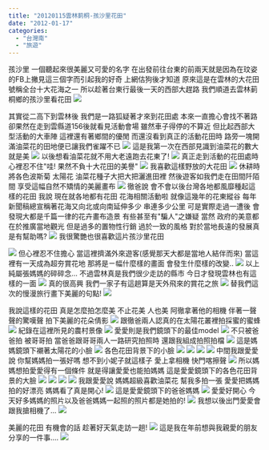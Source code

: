```yaml
---
title: "20120115雲林莿桐-孩沙里花田"
date: "2012-01-17"
categories: 
  - "台灣南"
  - "旅遊"
---
```


孩沙里 一個聽起來很美麗又可愛的名字 在出發前往台東的前兩天就是因為在玟姿的FB上撇見這三個字而引起我的好奇 上網估狗後才知道 原來這是在雲林的大花田 號稱全台十大花海之一 所以趁著台東行最後一天的西部大趕路 我們順道去雲林莿桐鄉的孩沙里看花田 ![](images/6711599773_2892c6458a.jpg) 

其實從二高下到雲林後 我們是一路狐疑著才來到花田處 本來一直擔心會找不著路 卻果然在走到雲縣道156後就看見活動會場 雖然車子得停的不算近 但比起西部大型活動的大車陣 這裡還有著鄉間的優閒 而還沒看到真正的活動花田時 路旁一塊開滿油菜花的田地便已讓我們雀躍不已 ![](images/6711607049_cc4f431bcd.jpg) 這是我第一次在西部見識到油菜花的數大就是美 ![](images/6711607617_3f28d5e64b.jpg) 以後想看油菜花就不用大老遠跑去花東了! ![](images/6711607259_01b62c3e9b.jpg) 真正走到活動的花田處時 心裡忍不住"哇! 果然不負十大花田的美譽" ![](images/6711605395_fae2a9db02.jpg) 我喜歡這樣野放的大花田 ![](images/6711605603_c2f77c7cbc.jpg) 休耕時 將各色波斯菊 太陽花 油菜花種子大把大把灑進田裡 然後遊客如我們走在田間阡陌間 享受這幅自然不矯情的美麗畫布  ![](images/6711606829_6b81e3608f.jpg) 徹爸說 會不會以後台灣各地都風靡種起這樣的花田 我說 現在就各地都有花田 花海相關活動啦 就像這幾年的花東縱谷 每年新聞稿總宣稱著花海又向北或向南延伸多少 串連多少公里 可是實際走過一遭後 會發現大都是千篇一律的花卉畫布造景 有些甚至有"騙人"之嫌疑 當然 政府的美意都在於推廣當地觀光 但是過多的置物性行銷 過於一致的風格 對於當地長遠的發展真是有幫助嗎? ![](images/6711604385_4f54aee0ab.jpg) 我很驚艷也很喜歡這片孩沙里花田

 ![](images/6711601935_88d3095cfb.jpg) 但心裡忍不住擔心 當這裡擠滿外來遊客(感覺那天大都是當地人結伴而來) 當這裡有一天成為超夯賞花地 那將是ㄧ幅什麼樣的畫面 會發生什麼樣的改變.. ![](images/6711604571_73848bcf0d.jpg) 以上純屬張媽媽的碎碎念... 不過雲林真是我們很少走訪的縣市 今日才發現雲林也有這樣的一面 ![](images/6711600569_1b66024ce6.jpg) 真的很高興 我們一家子有這趟算是天外飛來的賞花之旅 ![](images/6711605187_42d863a7bc.jpg) 替我們這次的慢漫旅行畫下美麗的句點! ![](images/6711601683_13628f9154.jpg)

我說這樣的花田 真是怎麼拍怎麼美 不止花美 人也美 阿徹拿著他的相機 伴著一聲聲的驚嘆聲 拍下美麗的花朵倩影 ![](images/6711606183_e27f8a050c.jpg) 跟徹爸兩人認真的在太陽花叢裡拍採蜜的蜜蜂 ![](images/6711603159_8db7ce8870.jpg) 紀錄在這裡所見的農村景像 ![](images/6711600801_4734c69437.jpg) 愛愛則是我們鏡頭下的最佳model ![](images/6711601083_4728fb2f6f.jpg) 不只被爸爸拍 被哥哥拍 當爸爸跟哥哥兩人一路研究拍照時 還跟我組成拍照拍檔 ![](images/6711603879_773a22b028.jpg) 這是媽媽鏡頭下襯著太陽花的小臉 ![](images/6711602685_f2e458a810.jpg) 各色花田背景下的小臉 ![](images/6711605945_5936966a6f_m.jpg) ![](images/6711605019_505a50d278_m.jpg) ![](images/6711606345_e6a9187aa3_m.jpg) ![](images/6711603629_15efdc24a1_m.jpg) 中間我跟愛愛說 你幫媽媽拍一張好嗎 想不到小妮子就這樣子 愛上拿相機 快門喀擦聲 ![](images/6711598993_509f59e6b0.jpg) 所以媽媽想拍愛愛得有一個條件 就是得讓愛愛也能拍媽媽 這是愛愛鏡頭下的各色花田背景的大臉 ![](images/6711600139_1ed68df552_m.jpg) ![](images/6711602105_f7022e5f6c_m.jpg) ![](images/6711598431_62d91dc732_m.jpg) ![](images/6711598015_cbbc29bd32_m.jpg) 我跟愛愛說 媽媽超級喜歡油菜花 幫我多拍一張 愛愛把媽媽拍的好漂亮 媽媽看了真是開心! ![](images/6711598597_618f925b91.jpg) 這是愛愛鏡頭下的爸爸媽媽 ![](images/6711597843_5c89fee516.jpg) 愛愛好開心 今天好多媽媽的照片以及爸爸媽媽一起照的照片都是她拍的! ![](images/6711597659_c07bb55556.jpg) 我想以後出門愛愛會跟我搶相機了... ![](images/6711598203_7e15a49d3d.jpg)

美麗的花田 有機會的話 趁著好天氣走訪一趟! ![](images/6711599173_f91f4376eb.jpg) 這是我在年前想與我親愛的朋友分享的一件事.... ![](images/6711598807_026c0f595a.jpg)
